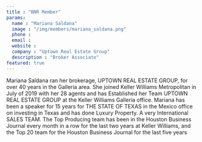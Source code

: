 ```yaml
---
title : "BNR Member"
params:
  name : "Mariana Saldana"
  image : "/img/members/mariana_saldana.png"
  phone : 
  email : 
  website : 
  company : "Uptown Real Estate Group"
  description : "Broker Associate"
featured: true
---
```

Mariana Saldana ran her brokerage, UPTOWN REAL ESTATE GROUP, for over 40 years in the
Galleria area. She joined Keller Williams Metropolitan in July of 2019 with her 28 agents and has
Established her Team UPTOWN REAL ESTATE GROUP at the Keller Williams Galleria office.
Mariana has been a speaker for 15 years for THE STATE OF TEXAS in the Mexico office on
investing in Texas and has done Luxury Property. A very International SALES TEAM. The Top
Producing team has been in the Houston Business Journal every month in a row for the last two
years at Keller Williams, and the Top 20 team for the Houston Business Journal for the last five
years
